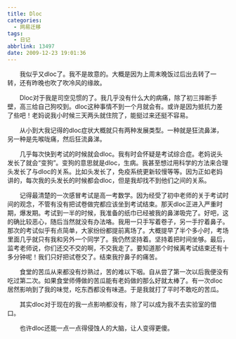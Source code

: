 ```yaml
---
title: Dloc
categories:
  - 网易迁移
tags:
  - 日记
abbrlink: 13497
date: 2009-12-23 19:01:36
---
```


&emsp;&emsp;我似乎又dloc了。我不是故意的。大概是因为上周末晚饭过后出去转了一转，还有昨晚也吹了吹冷风的缘故。

&emsp;&emsp;Dloc对于我是司空见惯的了。我几乎没有什么大的病痛，除了初三摔断手壁，高三给自己狗咬到。dloc这种事情不到一个月就会有。或许是因为抵抗力差了些吧！老妈说我小时候三天两头就住院了，能挺过来还挺不容易。

&emsp;&emsp;从小到大我记得的dloc症状大概就只有两种发展类型。一种就是狂流鼻涕，另一种是先喉咙痛，然后狂流鼻涕。

&emsp;&emsp;几乎每次快到考试的时候就会dloc。我有时会怀疑是考试综合症。老妈说头发长了就会“变狗”。变狗的意思就是dloc，生病。我甚至想过用科学的方法来合理头发长了与dloc的关系。比如头发长了，免疫系统更新较慢等等。因为正如老妈讲的，每次我的头发长的时候都会dloc，但是我却找不到他们之间的关系。 

&emsp;&emsp;记得最清楚的一次感冒考试是高一考数学。因为经受了初中老师的关于考试时间的观念，不管有没有把试卷做完都应该坐到考试结束。那天dloc正进入严重时期，爆发期。考试到一半的时候，我准备的纸巾已经被我的鼻涕吸完了。好吧，这的确比较恶心，随后当然就没有办法咯。我用一只手写着卷子，另一手拧着鼻子。那次的考试似乎有点简单，大家纷纷都提前离场了。大概提早了半个多小时，考场里面几乎就只有我和另外一个同学了。我仍然坚持着。坚持着把时间坐够。最后，监考老师说，你们还交不交的啊，不交我走了。要知道那个时候离考试结束还有十多分钟呢！我们只好把试卷交了。结束我拧鼻子的痛苦。

&emsp;&emsp;食堂的苦瓜从来都没有炒熟过，苦的难以下咽。自从尝了第一次以后我便没有吃过第二次。如果食堂师傅做的苦瓜能有老妈做的那么好就太棒了。有一次dloc居然影响到了我的味觉，吃东西都没有味道。于是我就打了平时不敢吃的苦瓜。

&emsp;&emsp;其实dloc对于现在的我一点影响都没有，除了可以成为我不去实验室的借口。

&emsp;&emsp;也许dloc还能一点一点得侵蚀人的大脑，让人变得更傻。

